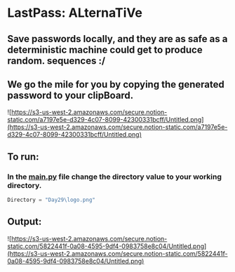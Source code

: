 # LastPass: ALternaTiVe
## Save passwords locally, and they are as safe as a deterministic machine could get to produce random. sequences :/

## We go the mile for you by copying the generated password to your clipBoard.

![https://s3-us-west-2.amazonaws.com/secure.notion-static.com/a7197e5e-d329-4c07-8099-42300331bcff/Untitled.png](https://s3-us-west-2.amazonaws.com/secure.notion-static.com/a7197e5e-d329-4c07-8099-42300331bcff/Untitled.png)

## To run:

### In the [main.py](http://main.py) file change the directory value to your working directory.

```python
Directory = "Day29\logo.png"
```

## Output:

![https://s3-us-west-2.amazonaws.com/secure.notion-static.com/5822441f-0a08-4595-9df4-0983758e8c04/Untitled.png](https://s3-us-west-2.amazonaws.com/secure.notion-static.com/5822441f-0a08-4595-9df4-0983758e8c04/Untitled.png)